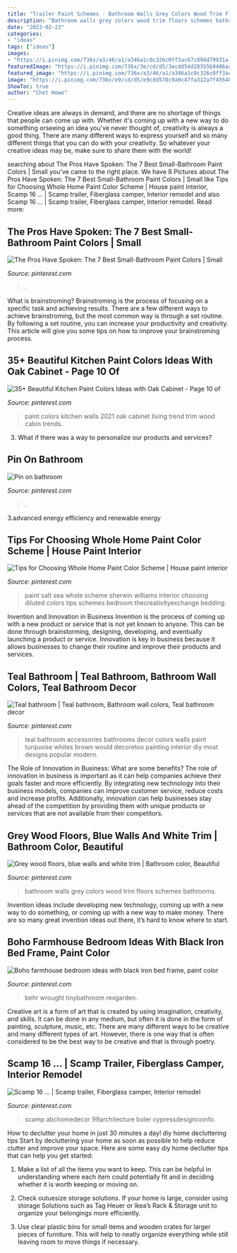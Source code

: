 ```yaml
---
title: "Trailer Paint Schemes - Bathroom Walls Grey Colors Wood Trim Floors Schemes Bathrooms"
description: "Bathroom walls grey colors wood trim floors schemes bathrooms"
date: "2023-02-23"
categories:
- "ideas"
tags: ["ideas"]
images:
- "https://i.pinimg.com/736x/a3/46/a1/a346a1c0c326c0ff3ac67c894d79931a.jpg"
featuredImage: "https://i.pinimg.com/736x/3e/cd/d5/3ecdd54d28355b9406aa9df364c46dfb--teal-bathrooms-boy-bathroom.jpg"
featured_image: "https://i.pinimg.com/736x/a3/46/a1/a346a1c0c326c0ff3ac67c894d79931a.jpg"
image: "https://i.pinimg.com/736x/e9/cd/d5/e9cdd570c9a9c47fa312a7f45648f23d.jpg"
ShowToc: true
author: "Chet Howe"
---
```



Creative ideas are always in demand, and there are no shortage of things that people can come up with. Whether it's coming up with a new way to do something orseeing an idea you've never thought of, creativity is always a good thing. There are many different ways to express yourself and so many different things that you can do with your creativity. So whatever your creative ideas may be, make sure to share them with the world!

	

		
searching about The Pros Have Spoken: The 7 Best Small-Bathroom Paint Colors | Small you've came to the right place. We have 8 Pictures about The Pros Have Spoken: The 7 Best Small-Bathroom Paint Colors | Small like Tips for Choosing Whole Home Paint Color Scheme | House paint interior, Scamp 16 … | Scamp trailer, Fiberglass camper, Interior remodel and also Scamp 16 … | Scamp trailer, Fiberglass camper, Interior remodel. Read more:
		
    
## The Pros Have Spoken: The 7 Best Small-Bathroom Paint Colors | Small

<img loading=lazy src="https://i.pinimg.com/736x/d2/0f/c4/d20fc4e3cb999c0556898d2b18637bfb.jpg" onerror="this.onerror=null;this.src='https://tse1.mm.bing.net/th?id=OIP.N3NiZ6CBYjfiYZpzUjJ_jgHaLH&amp;pid=15.1';" alt="The Pros Have Spoken: The 7 Best Small-Bathroom Paint Colors | Small">

_Source: pinterest.com_

>. 

	

What is brainstroming? Brainstroming is the process of focusing on a specific task and achieving results. There are a few different ways to achieve brainstroming, but the most common way is through a set routine. By following a set routine, you can increase your productivity and creativity. This article will give you some tips on how to improve your brainstroming process.

    
## 35+ Beautiful Kitchen Paint Colors Ideas With Oak Cabinet - Page 10 Of

<img loading=lazy src="https://i.pinimg.com/736x/e9/cd/d5/e9cdd570c9a9c47fa312a7f45648f23d.jpg" onerror="this.onerror=null;this.src='https://tse1.mm.bing.net/th?id=OIP.fj4XgrPPa3xBn9SiEscM_gHaLH&amp;pid=15.1';" alt="35+ Beautiful Kitchen Paint Colors Ideas with Oak Cabinet - Page 10 of">

_Source: pinterest.com_

>paint colors kitchen walls 2021 oak cabinet living trend trim wood cabin trends. 

	

3. What if there was a way to personalize our products and services?

    
## Pin On Bathroom

<img loading=lazy src="https://i.pinimg.com/736x/a3/46/a1/a346a1c0c326c0ff3ac67c894d79931a.jpg" onerror="this.onerror=null;this.src='https://tse2.mm.bing.net/th?id=OIP.eG6bX9XdiNHiyyC5D3gKVwHaJ3&amp;pid=15.1';" alt="Pin on bathroom">

_Source: pinterest.com_

>. 

	

3.advanced energy efficiency and renewable energy

    
## Tips For Choosing Whole Home Paint Color Scheme | House Paint Interior

<img loading=lazy src="https://i.pinimg.com/736x/65/8a/0e/658a0e002bd2ed9a1cfa538f7eaaad9d.jpg" onerror="this.onerror=null;this.src='https://tse3.mm.bing.net/th?id=OIP.UGCPaqUMi4ymFOOEXK3PFQHaLG&amp;pid=15.1';" alt="Tips for Choosing Whole Home Paint Color Scheme | House paint interior">

_Source: pinterest.com_

>paint salt sea whole scheme sherwin williams interior choosing diluted colors tips schemes bedroom thecreativityexchange bedding. 

	

Invention and Innovation in Business
Invention is the process of coming up with a new product or service that is not yet known to anyone. This can be done through brainstorming, designing, developing, and eventually launching a product or service. Innovation is key in business because it allows businesses to change their routine and improve their products and services.

    
## Teal Bathroom | Teal Bathroom, Bathroom Wall Colors, Teal Bathroom Decor

<img loading=lazy src="https://i.pinimg.com/736x/3e/cd/d5/3ecdd54d28355b9406aa9df364c46dfb--teal-bathrooms-boy-bathroom.jpg" onerror="this.onerror=null;this.src='https://tse4.mm.bing.net/th?id=OIP.o3u7jrRzGsQ9rLjRdTyfvgHaJ3&amp;pid=15.1';" alt="Teal bathroom | Teal bathroom, Bathroom wall colors, Teal bathroom decor">

_Source: pinterest.com_

>teal bathroom accessories bathrooms decor colors walls paint turquoise whites brown would decoretoo painting interior diy most designs popular modern. 

	

The Role of Innovation in Business: What are some benefits?
The role of innovation in business is important as it can help companies achieve their goals faster and more efficiently. By integrating new technology into their business models, companies can improve customer service, reduce costs and increase profits. Additionally, innovation can help businesses stay ahead of the competition by providing them with unique products or services that are not available from their competitors.

    
## Grey Wood Floors, Blue Walls And White Trim | Bathroom Color, Beautiful

<img loading=lazy src="https://i.pinimg.com/736x/bc/ca/19/bcca19202b59885cb1e8412ec58f56fb--bathroom-colors-bathroom-color-schemes.jpg" onerror="this.onerror=null;this.src='https://tse4.mm.bing.net/th?id=OIP.nGhK9OB3rS4tbSGcYCC0tAHaKe&amp;pid=15.1';" alt="Grey wood floors, blue walls and white trim | Bathroom color, Beautiful">

_Source: pinterest.com_

>bathroom walls grey colors wood trim floors schemes bathrooms. 

	

Invention ideas include developing new technology, coming up with a new way to do something, or coming up with a new way to make money. There are so many great invention ideas out there, it’s hard to know where to start.

    
## Boho Farmhouse Bedroom Ideas With Black Iron Bed Frame, Paint Color

<img loading=lazy src="https://i.pinimg.com/736x/79/53/aa/7953aa298327ec78047ff35359cceb6f.jpg" onerror="this.onerror=null;this.src='https://tse4.mm.bing.net/th?id=OIP.FtIkIK9yviax_g3lZ0aYBwHaLH&amp;pid=15.1';" alt="Boho farmhouse bedroom ideas with black iron bed frame, paint color">

_Source: pinterest.com_

>behr wrought tinybathroom rexgarden. 

	

Creative art is a form of art that is created by using imagination, creativity, and skills. It can be done in any medium, but often it is done in the form of painting, sculpture, music, etc. There are many different ways to be creative and many different types of art. However, there is one way that is often considered to be the best way to be creative and that is through poetry.

    
## Scamp 16 … | Scamp Trailer, Fiberglass Camper, Interior Remodel

<img loading=lazy src="https://i.pinimg.com/736x/46/f8/53/46f85332d2edd991f4c10591c61f836f.jpg" onerror="this.onerror=null;this.src='https://tse1.mm.bing.net/th?id=OIP.brgAaA0NxcRBKDg6vmA0fAHaLH&amp;pid=15.1';" alt="Scamp 16 … | Scamp trailer, Fiberglass camper, Interior remodel">

_Source: pinterest.com_

>scamp abchomedecor 99architecture boler cypressdesigncoinfo. 

	

How to declutter your home in just 30 minutes a day!
diy home decluttering tips
Start by decluttering your home as soon as possible to help reduce clutter and improve your space. Here are some easy diy home declutter tips that can help you get started:

1. Make a list of all the items you want to keep. This can be helpful in understanding where each item could potentially fit and in deciding whether it is worth keeping or moving on.

2. Check outuesize storage solutions. If your home is large, consider using storage Solutions such as Tag Heuer or Ikea’s Rack & Storage unit to organize your belongings more efficiently.

3. Use clear plastic bins for small items and wooden crates for larger pieces of furniture. This will help to neatly organize everything while still leaving room to move things if necessary. 


